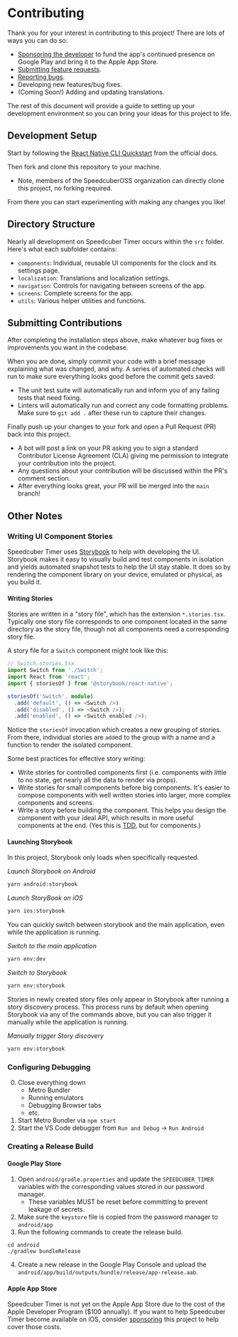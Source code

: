 <!--
 Copyright (c) 2022 Joseph Hale

 This Source Code Form is subject to the terms of the Mozilla Public
 License, v. 2.0. If a copy of the MPL was not distributed with this
 file, You can obtain one at http://mozilla.org/MPL/2.0/.
-->

# Contributing

Thank you for your interest in contributing to this project! There are
lots of ways you can do so:

- [Sponsoring the developer](https://github.com/sponsors/jhale1805) to
  fund the app's continued presence on Google Play and bring it to the
  Apple App Store.
- [Submitting feature
  requests](https://github.com/SpeedcuberOSS/BinaryClock/issues/new/choose).
- [Reporting
  bugs](https://github.com/SpeedcuberOSS/BinaryClock/issues/new/choose).
- Developing new features/bug fixes.
- (Coming Soon!) Adding and updating translations.

The rest of this document will provide a guide to setting up your
development environment so you can bring your ideas for this project to
life.

## Development Setup

Start by following the [React Native CLI
Quickstart](https://reactnative.dev/docs/environment-setup) from the
official docs.

Then fork and clone this repository to your machine.

- Note, members of the SpeedcuberOSS organization can directly clone
  this project, no forking required.

From there you can start experimenting with making any changes you like!

## Directory Structure

Nearly all development on Speedcuber Timer occurs within the `src`
folder. Here's what each subfolder contains:

- `components`: Individual, reusable UI components for the clock and its
  settings page.
- `localization`: Translations and localization settings.
- `navigation`: Controls for navigating between screens of the app.
- `screens`: Complete screens for the app.
- `utils`: Various helper utilities and functions.

## Submitting Contributions

After completing the installation steps above, make whatever bug fixes
or improvements you want in the codebase.

When you are done, simply commit your code with a brief message
explaining what was changed, and why. A series of automated checks will
run to make sure everything looks good before the commit gets saved:

- The unit test suite will automatically run and inform you of any
  failing tests that need fixing.
- Linters will automatically run and correct any code formatting
  problems. Make sure to `git add .` after these run to capture their
  changes.

Finally push up your changes to your fork and open a Pull Request (PR)
back into this project.

- A bot will post a link on your PR asking you to sign a standard
  Contributor License Agreement (CLA) giving me permission to integrate
  your contribution into the project.
- Any questions about your contribution will be discussed within the
  PR's comment section.
- After everything looks great, your PR will be merged into the `main`
  branch!

## Other Notes

### Writing UI Component Stories

Speedcuber Timer uses
[Storybook](https://github.com/storybookjs/react-native) to help with
developing the UI. Storybook makes it easy to visually build and test
components in isolation and yields automated snapshot tests to help the
UI stay stable. It does so by rendering the component library on your
device, emulated or physical, as you build it.

#### Writing Stories
Stories are written in a "story file", which has the extension
`*.stories.tsx`. Typically one story file corresponds to one component
located in the same directory as the story file, though not all
components need a corresponding story file.

A story file for a `Switch` component might look like this:
```typescript
// Switch.stories.tsx
import Switch from './Switch';
import React from 'react';
import { storiesOf } from '@storybook/react-native';

storiesOf('Switch', module)
  .add('default', () => <Switch />)
  .add('disabled', () => <Switch />);
  .add('enabled', () => <Switch enabled />);
```

Notice the `storiesOf` invocation which creates a new grouping of
stories. From there, individual stories are `add`ed to the group with a
name and a function to render the isolated component.

Some best practices for effective story writing:
  * Write stories for controlled components first (i.e. components with
    little to no state, get nearly all the data to render via props).
  * Write stories for small components before big components. It's
    easier to compose components with well written stories into larger,
    more complex components and screens.
  * Write a story before building the component. This helps you design
    the component with your ideal API, which results in more useful
    components at the end. (Yes this is
    [TDD](https://en.wikipedia.org/wiki/Test-driven_development), but
    for components.)

#### Launching Storybook
In this project, Storybook only loads when specifically requested.

*Launch Storybook on Android*
```bash
yarn android:storybook
```

*Launch StoryBook on iOS*
```bash
yarn ios:storybook
```

You can quickly switch between storybook and the main application, even
while the application is running.

*Switch to the main application*
```bash
yarn env:dev
```

*Switch to Storybook*
```bash
yarn env:storybook
```

Stories in newly created story files only appear in Storybook after
running a story discovery process. This process runs by default when
opening Storybook via any of the commands above, but you can also
trigger it manually while the application is running.

*Manually trigger Story discovery*
```bash
yarn env:storybook
```

### Configuring Debugging

0. Close everything down
   - Metro Bundler
   - Running emulators
   - Debugging Browser tabs
   - etc.
1. Start Metro Bundler via `npm start`
2. Start the VS Code debugger from `Run and Debug` -> `Run Android`

### Creating a Release Build

#### Google Play Store

1. Open `android/gradle.properties` and update the `SPEEDCUBER_TIMER`
   variables with the corresponding values stored in our password
   manager.
   - These variables MUST be reset before committing to prevent leakage
     of secrets.
2. Make sure the `keystore` file is copied from the password manager to
   `android/app`
3. Run the following commands to create the release build.

```
cd android
./gradlew bundleRelease
```

4. Create a new release in the Google Play Console and upload the
   `android/app/build/outputs/bundle/release/app-release.aab`.

#### Apple App Store

Speedcuber Timer is not yet on the Apple App Store due to the cost of
the Apple Developer Program ($100 annually). If you want to help
Speedcuber Timer become available on iOS, consider
[sponsoring](https://github.com/sponsors/jhale1805) this project to help
cover those costs.
